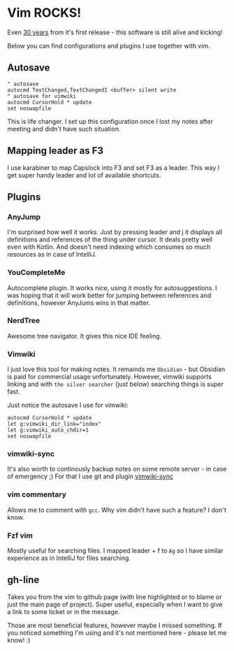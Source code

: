 # Vim ROCKS!

Even [30 years](https://en.wikipedia.org/wiki/Vim_(text_editor)#:~:text=Basing%20his%20work%20on%20Stevie,Vi%20IMproved%22%20late%20in%201993.) from it's first release - this software is still alive and kicking!

Below you can find configurations and plugins I use together with vim.

## Autosave
```
" autosave
autocmd TextChanged,TextChangedI <buffer> silent write
" autosave for vimwiki
autocmd CursorHold * update
set noswapfile
```

This is life changer. I set up this configuration once I lost my notes after meeting and didn't have such situation.

## Mapping leader as F3
I use karabiner to map Capslock into F3 and set F3 as a leader. This way I get super handy leader and lot of available shortcuts.

## Plugins

### AnyJump
I'm surprised how well it works. Just by pressing leader and j it displays all definitions and references of the thing under cursor. It deals pretty well even with Kotlin. And doesn't need indexing which consumes so much resources as in case of IntelliJ.

### YouCompleteMe
Autocomplete plugin. It works nice, using it mostly for autosuggestions. I was hoping that it will work better for jumping between references and definitions, however AnyJums wins in that matter.


### NerdTree
Awesome tree navigator. It gives this nice IDE feeling.

### Vimwiki
I just love this tool for making notes. It remainds me `Obsidian` - but Obsidian is paid for commercial usage unfortunately. However, vimwiki supports linking and with `the silver searcher` (just below) searching things is super fast.

Just notice the autosave I use for vimwiki:
```
autocmd CursorHold * update
let g:vimwiki_dir_link="index"
let g:vimwiki_auto_chdir=1
set noswapfile
```

### vimwiki-sync
It's also worth to continously backup notes on some remote server - in case of emergency ;) For that I use git and plugin [vimwiki-sync](https://github.com/michal-h21/vimwiki-sync)

### vim commentary
Allows me to comment with `gcc`. Why vim didn't have such a feature? I don't know.

### Fzf vim
Mostly useful for searching files. I mapped leader + f to `Ag` so I have similar experience as in IntelliJ for files searching.

## gh-line
Takes you from the vim to github page (with line highlighted or to blame or just the main page of project). Super useful, especially when I want to give a link to some ticket or in the message.


Those are most beneficial features, however maybe I missed something.
If you noticed something I'm using and it's not mentioned here - please let me know! :)
